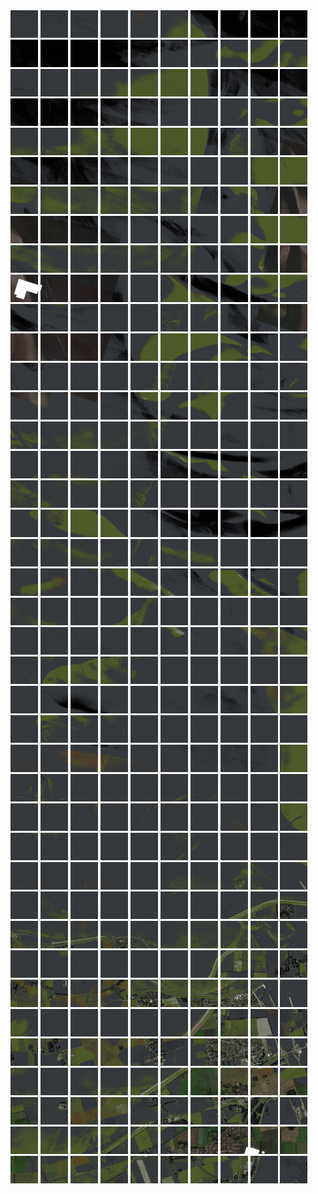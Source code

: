 <html>
<div>
<img src="https://github.com/HakkaTjakka/NL_TILE_MAP/blob/main/18/623/-1067/r.6230.-10670.png" height="44" width="44">
<img src="https://github.com/HakkaTjakka/NL_TILE_MAP/blob/main/18/623/-1067/r.6231.-10670.png" height="44" width="44">
<img src="https://github.com/HakkaTjakka/NL_TILE_MAP/blob/main/18/623/-1067/r.6232.-10670.png" height="44" width="44">
<img src="https://github.com/HakkaTjakka/NL_TILE_MAP/blob/main/18/623/-1067/r.6233.-10670.png" height="44" width="44">
<img src="https://github.com/HakkaTjakka/NL_TILE_MAP/blob/main/18/623/-1067/r.6234.-10670.png" height="44" width="44">
<img src="https://github.com/HakkaTjakka/NL_TILE_MAP/blob/main/18/623/-1067/r.6235.-10670.png" height="44" width="44">
<img src="https://github.com/HakkaTjakka/NL_TILE_MAP/blob/main/18/623/-1067/r.6236.-10670.png" height="44" width="44">
<img src="https://github.com/HakkaTjakka/NL_TILE_MAP/blob/main/18/623/-1067/r.6237.-10670.png" height="44" width="44">
<img src="https://github.com/HakkaTjakka/NL_TILE_MAP/blob/main/18/623/-1067/r.6238.-10670.png" height="44" width="44">
<img src="https://github.com/HakkaTjakka/NL_TILE_MAP/blob/main/18/623/-1067/r.6239.-10670.png" height="44" width="44">
<img src="https://github.com/HakkaTjakka/NL_TILE_MAP/blob/main/18/624/-1067/r.6240.-10670.png" height="44" width="44">
<img src="https://github.com/HakkaTjakka/NL_TILE_MAP/blob/main/18/624/-1067/r.6241.-10670.png" height="44" width="44">
<img src="https://github.com/HakkaTjakka/NL_TILE_MAP/blob/main/18/624/-1067/r.6242.-10670.png" height="44" width="44">
<img src="https://github.com/HakkaTjakka/NL_TILE_MAP/blob/main/18/624/-1067/r.6243.-10670.png" height="44" width="44">
<img src="https://github.com/HakkaTjakka/NL_TILE_MAP/blob/main/18/624/-1067/r.6244.-10670.png" height="44" width="44">
<img src="https://github.com/HakkaTjakka/NL_TILE_MAP/blob/main/18/624/-1067/r.6245.-10670.png" height="44" width="44">
<img src="https://github.com/HakkaTjakka/NL_TILE_MAP/blob/main/18/624/-1067/r.6246.-10670.png" height="44" width="44">
<img src="https://github.com/HakkaTjakka/NL_TILE_MAP/blob/main/18/624/-1067/r.6247.-10670.png" height="44" width="44">
<img src="https://github.com/HakkaTjakka/NL_TILE_MAP/blob/main/18/624/-1067/r.6248.-10670.png" height="44" width="44">
<img src="https://github.com/HakkaTjakka/NL_TILE_MAP/blob/main/18/624/-1067/r.6249.-10670.png" height="44" width="44">
<br>
<img src="https://github.com/HakkaTjakka/NL_TILE_MAP/blob/main/18/623/-1067/r.6230.-10669.png" height="44" width="44">
<img src="https://github.com/HakkaTjakka/NL_TILE_MAP/blob/main/18/623/-1067/r.6231.-10669.png" height="44" width="44">
<img src="https://github.com/HakkaTjakka/NL_TILE_MAP/blob/main/18/623/-1067/r.6232.-10669.png" height="44" width="44">
<img src="https://github.com/HakkaTjakka/NL_TILE_MAP/blob/main/18/623/-1067/r.6233.-10669.png" height="44" width="44">
<img src="https://github.com/HakkaTjakka/NL_TILE_MAP/blob/main/18/623/-1067/r.6234.-10669.png" height="44" width="44">
<img src="https://github.com/HakkaTjakka/NL_TILE_MAP/blob/main/18/623/-1067/r.6235.-10669.png" height="44" width="44">
<img src="https://github.com/HakkaTjakka/NL_TILE_MAP/blob/main/18/623/-1067/r.6236.-10669.png" height="44" width="44">
<img src="https://github.com/HakkaTjakka/NL_TILE_MAP/blob/main/18/623/-1067/r.6237.-10669.png" height="44" width="44">
<img src="https://github.com/HakkaTjakka/NL_TILE_MAP/blob/main/18/623/-1067/r.6238.-10669.png" height="44" width="44">
<img src="https://github.com/HakkaTjakka/NL_TILE_MAP/blob/main/18/623/-1067/r.6239.-10669.png" height="44" width="44">
<img src="https://github.com/HakkaTjakka/NL_TILE_MAP/blob/main/18/624/-1067/r.6240.-10669.png" height="44" width="44">
<img src="https://github.com/HakkaTjakka/NL_TILE_MAP/blob/main/18/624/-1067/r.6241.-10669.png" height="44" width="44">
<img src="https://github.com/HakkaTjakka/NL_TILE_MAP/blob/main/18/624/-1067/r.6242.-10669.png" height="44" width="44">
<img src="https://github.com/HakkaTjakka/NL_TILE_MAP/blob/main/18/624/-1067/r.6243.-10669.png" height="44" width="44">
<img src="https://github.com/HakkaTjakka/NL_TILE_MAP/blob/main/18/624/-1067/r.6244.-10669.png" height="44" width="44">
<img src="https://github.com/HakkaTjakka/NL_TILE_MAP/blob/main/18/624/-1067/r.6245.-10669.png" height="44" width="44">
<img src="https://github.com/HakkaTjakka/NL_TILE_MAP/blob/main/18/624/-1067/r.6246.-10669.png" height="44" width="44">
<img src="https://github.com/HakkaTjakka/NL_TILE_MAP/blob/main/18/624/-1067/r.6247.-10669.png" height="44" width="44">
<img src="https://github.com/HakkaTjakka/NL_TILE_MAP/blob/main/18/624/-1067/r.6248.-10669.png" height="44" width="44">
<img src="https://github.com/HakkaTjakka/NL_TILE_MAP/blob/main/18/624/-1067/r.6249.-10669.png" height="44" width="44">
<br>
<img src="https://github.com/HakkaTjakka/NL_TILE_MAP/blob/main/18/623/-1067/r.6230.-10668.png" height="44" width="44">
<img src="https://github.com/HakkaTjakka/NL_TILE_MAP/blob/main/18/623/-1067/r.6231.-10668.png" height="44" width="44">
<img src="https://github.com/HakkaTjakka/NL_TILE_MAP/blob/main/18/623/-1067/r.6232.-10668.png" height="44" width="44">
<img src="https://github.com/HakkaTjakka/NL_TILE_MAP/blob/main/18/623/-1067/r.6233.-10668.png" height="44" width="44">
<img src="https://github.com/HakkaTjakka/NL_TILE_MAP/blob/main/18/623/-1067/r.6234.-10668.png" height="44" width="44">
<img src="https://github.com/HakkaTjakka/NL_TILE_MAP/blob/main/18/623/-1067/r.6235.-10668.png" height="44" width="44">
<img src="https://github.com/HakkaTjakka/NL_TILE_MAP/blob/main/18/623/-1067/r.6236.-10668.png" height="44" width="44">
<img src="https://github.com/HakkaTjakka/NL_TILE_MAP/blob/main/18/623/-1067/r.6237.-10668.png" height="44" width="44">
<img src="https://github.com/HakkaTjakka/NL_TILE_MAP/blob/main/18/623/-1067/r.6238.-10668.png" height="44" width="44">
<img src="https://github.com/HakkaTjakka/NL_TILE_MAP/blob/main/18/623/-1067/r.6239.-10668.png" height="44" width="44">
<img src="https://github.com/HakkaTjakka/NL_TILE_MAP/blob/main/18/624/-1067/r.6240.-10668.png" height="44" width="44">
<img src="https://github.com/HakkaTjakka/NL_TILE_MAP/blob/main/18/624/-1067/r.6241.-10668.png" height="44" width="44">
<img src="https://github.com/HakkaTjakka/NL_TILE_MAP/blob/main/18/624/-1067/r.6242.-10668.png" height="44" width="44">
<img src="https://github.com/HakkaTjakka/NL_TILE_MAP/blob/main/18/624/-1067/r.6243.-10668.png" height="44" width="44">
<img src="https://github.com/HakkaTjakka/NL_TILE_MAP/blob/main/18/624/-1067/r.6244.-10668.png" height="44" width="44">
<img src="https://github.com/HakkaTjakka/NL_TILE_MAP/blob/main/18/624/-1067/r.6245.-10668.png" height="44" width="44">
<img src="https://github.com/HakkaTjakka/NL_TILE_MAP/blob/main/18/624/-1067/r.6246.-10668.png" height="44" width="44">
<img src="https://github.com/HakkaTjakka/NL_TILE_MAP/blob/main/18/624/-1067/r.6247.-10668.png" height="44" width="44">
<img src="https://github.com/HakkaTjakka/NL_TILE_MAP/blob/main/18/624/-1067/r.6248.-10668.png" height="44" width="44">
<img src="https://github.com/HakkaTjakka/NL_TILE_MAP/blob/main/18/624/-1067/r.6249.-10668.png" height="44" width="44">
<br>
<img src="https://github.com/HakkaTjakka/NL_TILE_MAP/blob/main/18/623/-1067/r.6230.-10667.png" height="44" width="44">
<img src="https://github.com/HakkaTjakka/NL_TILE_MAP/blob/main/18/623/-1067/r.6231.-10667.png" height="44" width="44">
<img src="https://github.com/HakkaTjakka/NL_TILE_MAP/blob/main/18/623/-1067/r.6232.-10667.png" height="44" width="44">
<img src="https://github.com/HakkaTjakka/NL_TILE_MAP/blob/main/18/623/-1067/r.6233.-10667.png" height="44" width="44">
<img src="https://github.com/HakkaTjakka/NL_TILE_MAP/blob/main/18/623/-1067/r.6234.-10667.png" height="44" width="44">
<img src="https://github.com/HakkaTjakka/NL_TILE_MAP/blob/main/18/623/-1067/r.6235.-10667.png" height="44" width="44">
<img src="https://github.com/HakkaTjakka/NL_TILE_MAP/blob/main/18/623/-1067/r.6236.-10667.png" height="44" width="44">
<img src="https://github.com/HakkaTjakka/NL_TILE_MAP/blob/main/18/623/-1067/r.6237.-10667.png" height="44" width="44">
<img src="https://github.com/HakkaTjakka/NL_TILE_MAP/blob/main/18/623/-1067/r.6238.-10667.png" height="44" width="44">
<img src="https://github.com/HakkaTjakka/NL_TILE_MAP/blob/main/18/623/-1067/r.6239.-10667.png" height="44" width="44">
<img src="https://github.com/HakkaTjakka/NL_TILE_MAP/blob/main/18/624/-1067/r.6240.-10667.png" height="44" width="44">
<img src="https://github.com/HakkaTjakka/NL_TILE_MAP/blob/main/18/624/-1067/r.6241.-10667.png" height="44" width="44">
<img src="https://github.com/HakkaTjakka/NL_TILE_MAP/blob/main/18/624/-1067/r.6242.-10667.png" height="44" width="44">
<img src="https://github.com/HakkaTjakka/NL_TILE_MAP/blob/main/18/624/-1067/r.6243.-10667.png" height="44" width="44">
<img src="https://github.com/HakkaTjakka/NL_TILE_MAP/blob/main/18/624/-1067/r.6244.-10667.png" height="44" width="44">
<img src="https://github.com/HakkaTjakka/NL_TILE_MAP/blob/main/18/624/-1067/r.6245.-10667.png" height="44" width="44">
<img src="https://github.com/HakkaTjakka/NL_TILE_MAP/blob/main/18/624/-1067/r.6246.-10667.png" height="44" width="44">
<img src="https://github.com/HakkaTjakka/NL_TILE_MAP/blob/main/18/624/-1067/r.6247.-10667.png" height="44" width="44">
<img src="https://github.com/HakkaTjakka/NL_TILE_MAP/blob/main/18/624/-1067/r.6248.-10667.png" height="44" width="44">
<img src="https://github.com/HakkaTjakka/NL_TILE_MAP/blob/main/18/624/-1067/r.6249.-10667.png" height="44" width="44">
<br>
<img src="https://github.com/HakkaTjakka/NL_TILE_MAP/blob/main/18/623/-1067/r.6230.-10666.png" height="44" width="44">
<img src="https://github.com/HakkaTjakka/NL_TILE_MAP/blob/main/18/623/-1067/r.6231.-10666.png" height="44" width="44">
<img src="https://github.com/HakkaTjakka/NL_TILE_MAP/blob/main/18/623/-1067/r.6232.-10666.png" height="44" width="44">
<img src="https://github.com/HakkaTjakka/NL_TILE_MAP/blob/main/18/623/-1067/r.6233.-10666.png" height="44" width="44">
<img src="https://github.com/HakkaTjakka/NL_TILE_MAP/blob/main/18/623/-1067/r.6234.-10666.png" height="44" width="44">
<img src="https://github.com/HakkaTjakka/NL_TILE_MAP/blob/main/18/623/-1067/r.6235.-10666.png" height="44" width="44">
<img src="https://github.com/HakkaTjakka/NL_TILE_MAP/blob/main/18/623/-1067/r.6236.-10666.png" height="44" width="44">
<img src="https://github.com/HakkaTjakka/NL_TILE_MAP/blob/main/18/623/-1067/r.6237.-10666.png" height="44" width="44">
<img src="https://github.com/HakkaTjakka/NL_TILE_MAP/blob/main/18/623/-1067/r.6238.-10666.png" height="44" width="44">
<img src="https://github.com/HakkaTjakka/NL_TILE_MAP/blob/main/18/623/-1067/r.6239.-10666.png" height="44" width="44">
<img src="https://github.com/HakkaTjakka/NL_TILE_MAP/blob/main/18/624/-1067/r.6240.-10666.png" height="44" width="44">
<img src="https://github.com/HakkaTjakka/NL_TILE_MAP/blob/main/18/624/-1067/r.6241.-10666.png" height="44" width="44">
<img src="https://github.com/HakkaTjakka/NL_TILE_MAP/blob/main/18/624/-1067/r.6242.-10666.png" height="44" width="44">
<img src="https://github.com/HakkaTjakka/NL_TILE_MAP/blob/main/18/624/-1067/r.6243.-10666.png" height="44" width="44">
<img src="https://github.com/HakkaTjakka/NL_TILE_MAP/blob/main/18/624/-1067/r.6244.-10666.png" height="44" width="44">
<img src="https://github.com/HakkaTjakka/NL_TILE_MAP/blob/main/18/624/-1067/r.6245.-10666.png" height="44" width="44">
<img src="https://github.com/HakkaTjakka/NL_TILE_MAP/blob/main/18/624/-1067/r.6246.-10666.png" height="44" width="44">
<img src="https://github.com/HakkaTjakka/NL_TILE_MAP/blob/main/18/624/-1067/r.6247.-10666.png" height="44" width="44">
<img src="https://github.com/HakkaTjakka/NL_TILE_MAP/blob/main/18/624/-1067/r.6248.-10666.png" height="44" width="44">
<img src="https://github.com/HakkaTjakka/NL_TILE_MAP/blob/main/18/624/-1067/r.6249.-10666.png" height="44" width="44">
<br>
<img src="https://github.com/HakkaTjakka/NL_TILE_MAP/blob/main/18/623/-1067/r.6230.-10665.png" height="44" width="44">
<img src="https://github.com/HakkaTjakka/NL_TILE_MAP/blob/main/18/623/-1067/r.6231.-10665.png" height="44" width="44">
<img src="https://github.com/HakkaTjakka/NL_TILE_MAP/blob/main/18/623/-1067/r.6232.-10665.png" height="44" width="44">
<img src="https://github.com/HakkaTjakka/NL_TILE_MAP/blob/main/18/623/-1067/r.6233.-10665.png" height="44" width="44">
<img src="https://github.com/HakkaTjakka/NL_TILE_MAP/blob/main/18/623/-1067/r.6234.-10665.png" height="44" width="44">
<img src="https://github.com/HakkaTjakka/NL_TILE_MAP/blob/main/18/623/-1067/r.6235.-10665.png" height="44" width="44">
<img src="https://github.com/HakkaTjakka/NL_TILE_MAP/blob/main/18/623/-1067/r.6236.-10665.png" height="44" width="44">
<img src="https://github.com/HakkaTjakka/NL_TILE_MAP/blob/main/18/623/-1067/r.6237.-10665.png" height="44" width="44">
<img src="https://github.com/HakkaTjakka/NL_TILE_MAP/blob/main/18/623/-1067/r.6238.-10665.png" height="44" width="44">
<img src="https://github.com/HakkaTjakka/NL_TILE_MAP/blob/main/18/623/-1067/r.6239.-10665.png" height="44" width="44">
<img src="https://github.com/HakkaTjakka/NL_TILE_MAP/blob/main/18/624/-1067/r.6240.-10665.png" height="44" width="44">
<img src="https://github.com/HakkaTjakka/NL_TILE_MAP/blob/main/18/624/-1067/r.6241.-10665.png" height="44" width="44">
<img src="https://github.com/HakkaTjakka/NL_TILE_MAP/blob/main/18/624/-1067/r.6242.-10665.png" height="44" width="44">
<img src="https://github.com/HakkaTjakka/NL_TILE_MAP/blob/main/18/624/-1067/r.6243.-10665.png" height="44" width="44">
<img src="https://github.com/HakkaTjakka/NL_TILE_MAP/blob/main/18/624/-1067/r.6244.-10665.png" height="44" width="44">
<img src="https://github.com/HakkaTjakka/NL_TILE_MAP/blob/main/18/624/-1067/r.6245.-10665.png" height="44" width="44">
<img src="https://github.com/HakkaTjakka/NL_TILE_MAP/blob/main/18/624/-1067/r.6246.-10665.png" height="44" width="44">
<img src="https://github.com/HakkaTjakka/NL_TILE_MAP/blob/main/18/624/-1067/r.6247.-10665.png" height="44" width="44">
<img src="https://github.com/HakkaTjakka/NL_TILE_MAP/blob/main/18/624/-1067/r.6248.-10665.png" height="44" width="44">
<img src="https://github.com/HakkaTjakka/NL_TILE_MAP/blob/main/18/624/-1067/r.6249.-10665.png" height="44" width="44">
<br>
<img src="https://github.com/HakkaTjakka/NL_TILE_MAP/blob/main/18/623/-1067/r.6230.-10664.png" height="44" width="44">
<img src="https://github.com/HakkaTjakka/NL_TILE_MAP/blob/main/18/623/-1067/r.6231.-10664.png" height="44" width="44">
<img src="https://github.com/HakkaTjakka/NL_TILE_MAP/blob/main/18/623/-1067/r.6232.-10664.png" height="44" width="44">
<img src="https://github.com/HakkaTjakka/NL_TILE_MAP/blob/main/18/623/-1067/r.6233.-10664.png" height="44" width="44">
<img src="https://github.com/HakkaTjakka/NL_TILE_MAP/blob/main/18/623/-1067/r.6234.-10664.png" height="44" width="44">
<img src="https://github.com/HakkaTjakka/NL_TILE_MAP/blob/main/18/623/-1067/r.6235.-10664.png" height="44" width="44">
<img src="https://github.com/HakkaTjakka/NL_TILE_MAP/blob/main/18/623/-1067/r.6236.-10664.png" height="44" width="44">
<img src="https://github.com/HakkaTjakka/NL_TILE_MAP/blob/main/18/623/-1067/r.6237.-10664.png" height="44" width="44">
<img src="https://github.com/HakkaTjakka/NL_TILE_MAP/blob/main/18/623/-1067/r.6238.-10664.png" height="44" width="44">
<img src="https://github.com/HakkaTjakka/NL_TILE_MAP/blob/main/18/623/-1067/r.6239.-10664.png" height="44" width="44">
<img src="https://github.com/HakkaTjakka/NL_TILE_MAP/blob/main/18/624/-1067/r.6240.-10664.png" height="44" width="44">
<img src="https://github.com/HakkaTjakka/NL_TILE_MAP/blob/main/18/624/-1067/r.6241.-10664.png" height="44" width="44">
<img src="https://github.com/HakkaTjakka/NL_TILE_MAP/blob/main/18/624/-1067/r.6242.-10664.png" height="44" width="44">
<img src="https://github.com/HakkaTjakka/NL_TILE_MAP/blob/main/18/624/-1067/r.6243.-10664.png" height="44" width="44">
<img src="https://github.com/HakkaTjakka/NL_TILE_MAP/blob/main/18/624/-1067/r.6244.-10664.png" height="44" width="44">
<img src="https://github.com/HakkaTjakka/NL_TILE_MAP/blob/main/18/624/-1067/r.6245.-10664.png" height="44" width="44">
<img src="https://github.com/HakkaTjakka/NL_TILE_MAP/blob/main/18/624/-1067/r.6246.-10664.png" height="44" width="44">
<img src="https://github.com/HakkaTjakka/NL_TILE_MAP/blob/main/18/624/-1067/r.6247.-10664.png" height="44" width="44">
<img src="https://github.com/HakkaTjakka/NL_TILE_MAP/blob/main/18/624/-1067/r.6248.-10664.png" height="44" width="44">
<img src="https://github.com/HakkaTjakka/NL_TILE_MAP/blob/main/18/624/-1067/r.6249.-10664.png" height="44" width="44">
<br>
<img src="https://github.com/HakkaTjakka/NL_TILE_MAP/blob/main/18/623/-1067/r.6230.-10663.png" height="44" width="44">
<img src="https://github.com/HakkaTjakka/NL_TILE_MAP/blob/main/18/623/-1067/r.6231.-10663.png" height="44" width="44">
<img src="https://github.com/HakkaTjakka/NL_TILE_MAP/blob/main/18/623/-1067/r.6232.-10663.png" height="44" width="44">
<img src="https://github.com/HakkaTjakka/NL_TILE_MAP/blob/main/18/623/-1067/r.6233.-10663.png" height="44" width="44">
<img src="https://github.com/HakkaTjakka/NL_TILE_MAP/blob/main/18/623/-1067/r.6234.-10663.png" height="44" width="44">
<img src="https://github.com/HakkaTjakka/NL_TILE_MAP/blob/main/18/623/-1067/r.6235.-10663.png" height="44" width="44">
<img src="https://github.com/HakkaTjakka/NL_TILE_MAP/blob/main/18/623/-1067/r.6236.-10663.png" height="44" width="44">
<img src="https://github.com/HakkaTjakka/NL_TILE_MAP/blob/main/18/623/-1067/r.6237.-10663.png" height="44" width="44">
<img src="https://github.com/HakkaTjakka/NL_TILE_MAP/blob/main/18/623/-1067/r.6238.-10663.png" height="44" width="44">
<img src="https://github.com/HakkaTjakka/NL_TILE_MAP/blob/main/18/623/-1067/r.6239.-10663.png" height="44" width="44">
<img src="https://github.com/HakkaTjakka/NL_TILE_MAP/blob/main/18/624/-1067/r.6240.-10663.png" height="44" width="44">
<img src="https://github.com/HakkaTjakka/NL_TILE_MAP/blob/main/18/624/-1067/r.6241.-10663.png" height="44" width="44">
<img src="https://github.com/HakkaTjakka/NL_TILE_MAP/blob/main/18/624/-1067/r.6242.-10663.png" height="44" width="44">
<img src="https://github.com/HakkaTjakka/NL_TILE_MAP/blob/main/18/624/-1067/r.6243.-10663.png" height="44" width="44">
<img src="https://github.com/HakkaTjakka/NL_TILE_MAP/blob/main/18/624/-1067/r.6244.-10663.png" height="44" width="44">
<img src="https://github.com/HakkaTjakka/NL_TILE_MAP/blob/main/18/624/-1067/r.6245.-10663.png" height="44" width="44">
<img src="https://github.com/HakkaTjakka/NL_TILE_MAP/blob/main/18/624/-1067/r.6246.-10663.png" height="44" width="44">
<img src="https://github.com/HakkaTjakka/NL_TILE_MAP/blob/main/18/624/-1067/r.6247.-10663.png" height="44" width="44">
<img src="https://github.com/HakkaTjakka/NL_TILE_MAP/blob/main/18/624/-1067/r.6248.-10663.png" height="44" width="44">
<img src="https://github.com/HakkaTjakka/NL_TILE_MAP/blob/main/18/624/-1067/r.6249.-10663.png" height="44" width="44">
<br>
<img src="https://github.com/HakkaTjakka/NL_TILE_MAP/blob/main/18/623/-1067/r.6230.-10662.png" height="44" width="44">
<img src="https://github.com/HakkaTjakka/NL_TILE_MAP/blob/main/18/623/-1067/r.6231.-10662.png" height="44" width="44">
<img src="https://github.com/HakkaTjakka/NL_TILE_MAP/blob/main/18/623/-1067/r.6232.-10662.png" height="44" width="44">
<img src="https://github.com/HakkaTjakka/NL_TILE_MAP/blob/main/18/623/-1067/r.6233.-10662.png" height="44" width="44">
<img src="https://github.com/HakkaTjakka/NL_TILE_MAP/blob/main/18/623/-1067/r.6234.-10662.png" height="44" width="44">
<img src="https://github.com/HakkaTjakka/NL_TILE_MAP/blob/main/18/623/-1067/r.6235.-10662.png" height="44" width="44">
<img src="https://github.com/HakkaTjakka/NL_TILE_MAP/blob/main/18/623/-1067/r.6236.-10662.png" height="44" width="44">
<img src="https://github.com/HakkaTjakka/NL_TILE_MAP/blob/main/18/623/-1067/r.6237.-10662.png" height="44" width="44">
<img src="https://github.com/HakkaTjakka/NL_TILE_MAP/blob/main/18/623/-1067/r.6238.-10662.png" height="44" width="44">
<img src="https://github.com/HakkaTjakka/NL_TILE_MAP/blob/main/18/623/-1067/r.6239.-10662.png" height="44" width="44">
<img src="https://github.com/HakkaTjakka/NL_TILE_MAP/blob/main/18/624/-1067/r.6240.-10662.png" height="44" width="44">
<img src="https://github.com/HakkaTjakka/NL_TILE_MAP/blob/main/18/624/-1067/r.6241.-10662.png" height="44" width="44">
<img src="https://github.com/HakkaTjakka/NL_TILE_MAP/blob/main/18/624/-1067/r.6242.-10662.png" height="44" width="44">
<img src="https://github.com/HakkaTjakka/NL_TILE_MAP/blob/main/18/624/-1067/r.6243.-10662.png" height="44" width="44">
<img src="https://github.com/HakkaTjakka/NL_TILE_MAP/blob/main/18/624/-1067/r.6244.-10662.png" height="44" width="44">
<img src="https://github.com/HakkaTjakka/NL_TILE_MAP/blob/main/18/624/-1067/r.6245.-10662.png" height="44" width="44">
<img src="https://github.com/HakkaTjakka/NL_TILE_MAP/blob/main/18/624/-1067/r.6246.-10662.png" height="44" width="44">
<img src="https://github.com/HakkaTjakka/NL_TILE_MAP/blob/main/18/624/-1067/r.6247.-10662.png" height="44" width="44">
<img src="https://github.com/HakkaTjakka/NL_TILE_MAP/blob/main/18/624/-1067/r.6248.-10662.png" height="44" width="44">
<img src="https://github.com/HakkaTjakka/NL_TILE_MAP/blob/main/18/624/-1067/r.6249.-10662.png" height="44" width="44">
<br>
<img src="https://github.com/HakkaTjakka/NL_TILE_MAP/blob/main/18/623/-1067/r.6230.-10661.png" height="44" width="44">
<img src="https://github.com/HakkaTjakka/NL_TILE_MAP/blob/main/18/623/-1067/r.6231.-10661.png" height="44" width="44">
<img src="https://github.com/HakkaTjakka/NL_TILE_MAP/blob/main/18/623/-1067/r.6232.-10661.png" height="44" width="44">
<img src="https://github.com/HakkaTjakka/NL_TILE_MAP/blob/main/18/623/-1067/r.6233.-10661.png" height="44" width="44">
<img src="https://github.com/HakkaTjakka/NL_TILE_MAP/blob/main/18/623/-1067/r.6234.-10661.png" height="44" width="44">
<img src="https://github.com/HakkaTjakka/NL_TILE_MAP/blob/main/18/623/-1067/r.6235.-10661.png" height="44" width="44">
<img src="https://github.com/HakkaTjakka/NL_TILE_MAP/blob/main/18/623/-1067/r.6236.-10661.png" height="44" width="44">
<img src="https://github.com/HakkaTjakka/NL_TILE_MAP/blob/main/18/623/-1067/r.6237.-10661.png" height="44" width="44">
<img src="https://github.com/HakkaTjakka/NL_TILE_MAP/blob/main/18/623/-1067/r.6238.-10661.png" height="44" width="44">
<img src="https://github.com/HakkaTjakka/NL_TILE_MAP/blob/main/18/623/-1067/r.6239.-10661.png" height="44" width="44">
<img src="https://github.com/HakkaTjakka/NL_TILE_MAP/blob/main/18/624/-1067/r.6240.-10661.png" height="44" width="44">
<img src="https://github.com/HakkaTjakka/NL_TILE_MAP/blob/main/18/624/-1067/r.6241.-10661.png" height="44" width="44">
<img src="https://github.com/HakkaTjakka/NL_TILE_MAP/blob/main/18/624/-1067/r.6242.-10661.png" height="44" width="44">
<img src="https://github.com/HakkaTjakka/NL_TILE_MAP/blob/main/18/624/-1067/r.6243.-10661.png" height="44" width="44">
<img src="https://github.com/HakkaTjakka/NL_TILE_MAP/blob/main/18/624/-1067/r.6244.-10661.png" height="44" width="44">
<img src="https://github.com/HakkaTjakka/NL_TILE_MAP/blob/main/18/624/-1067/r.6245.-10661.png" height="44" width="44">
<img src="https://github.com/HakkaTjakka/NL_TILE_MAP/blob/main/18/624/-1067/r.6246.-10661.png" height="44" width="44">
<img src="https://github.com/HakkaTjakka/NL_TILE_MAP/blob/main/18/624/-1067/r.6247.-10661.png" height="44" width="44">
<img src="https://github.com/HakkaTjakka/NL_TILE_MAP/blob/main/18/624/-1067/r.6248.-10661.png" height="44" width="44">
<img src="https://github.com/HakkaTjakka/NL_TILE_MAP/blob/main/18/624/-1067/r.6249.-10661.png" height="44" width="44">
<br>
<img src="https://github.com/HakkaTjakka/NL_TILE_MAP/blob/main/18/623/-1066/r.6230.-10660.png" height="44" width="44">
<img src="https://github.com/HakkaTjakka/NL_TILE_MAP/blob/main/18/623/-1066/r.6231.-10660.png" height="44" width="44">
<img src="https://github.com/HakkaTjakka/NL_TILE_MAP/blob/main/18/623/-1066/r.6232.-10660.png" height="44" width="44">
<img src="https://github.com/HakkaTjakka/NL_TILE_MAP/blob/main/18/623/-1066/r.6233.-10660.png" height="44" width="44">
<img src="https://github.com/HakkaTjakka/NL_TILE_MAP/blob/main/18/623/-1066/r.6234.-10660.png" height="44" width="44">
<img src="https://github.com/HakkaTjakka/NL_TILE_MAP/blob/main/18/623/-1066/r.6235.-10660.png" height="44" width="44">
<img src="https://github.com/HakkaTjakka/NL_TILE_MAP/blob/main/18/623/-1066/r.6236.-10660.png" height="44" width="44">
<img src="https://github.com/HakkaTjakka/NL_TILE_MAP/blob/main/18/623/-1066/r.6237.-10660.png" height="44" width="44">
<img src="https://github.com/HakkaTjakka/NL_TILE_MAP/blob/main/18/623/-1066/r.6238.-10660.png" height="44" width="44">
<img src="https://github.com/HakkaTjakka/NL_TILE_MAP/blob/main/18/623/-1066/r.6239.-10660.png" height="44" width="44">
<img src="https://github.com/HakkaTjakka/NL_TILE_MAP/blob/main/18/624/-1066/r.6240.-10660.png" height="44" width="44">
<img src="https://github.com/HakkaTjakka/NL_TILE_MAP/blob/main/18/624/-1066/r.6241.-10660.png" height="44" width="44">
<img src="https://github.com/HakkaTjakka/NL_TILE_MAP/blob/main/18/624/-1066/r.6242.-10660.png" height="44" width="44">
<img src="https://github.com/HakkaTjakka/NL_TILE_MAP/blob/main/18/624/-1066/r.6243.-10660.png" height="44" width="44">
<img src="https://github.com/HakkaTjakka/NL_TILE_MAP/blob/main/18/624/-1066/r.6244.-10660.png" height="44" width="44">
<img src="https://github.com/HakkaTjakka/NL_TILE_MAP/blob/main/18/624/-1066/r.6245.-10660.png" height="44" width="44">
<img src="https://github.com/HakkaTjakka/NL_TILE_MAP/blob/main/18/624/-1066/r.6246.-10660.png" height="44" width="44">
<img src="https://github.com/HakkaTjakka/NL_TILE_MAP/blob/main/18/624/-1066/r.6247.-10660.png" height="44" width="44">
<img src="https://github.com/HakkaTjakka/NL_TILE_MAP/blob/main/18/624/-1066/r.6248.-10660.png" height="44" width="44">
<img src="https://github.com/HakkaTjakka/NL_TILE_MAP/blob/main/18/624/-1066/r.6249.-10660.png" height="44" width="44">
<br>
<img src="https://github.com/HakkaTjakka/NL_TILE_MAP/blob/main/18/623/-1066/r.6230.-10659.png" height="44" width="44">
<img src="https://github.com/HakkaTjakka/NL_TILE_MAP/blob/main/18/623/-1066/r.6231.-10659.png" height="44" width="44">
<img src="https://github.com/HakkaTjakka/NL_TILE_MAP/blob/main/18/623/-1066/r.6232.-10659.png" height="44" width="44">
<img src="https://github.com/HakkaTjakka/NL_TILE_MAP/blob/main/18/623/-1066/r.6233.-10659.png" height="44" width="44">
<img src="https://github.com/HakkaTjakka/NL_TILE_MAP/blob/main/18/623/-1066/r.6234.-10659.png" height="44" width="44">
<img src="https://github.com/HakkaTjakka/NL_TILE_MAP/blob/main/18/623/-1066/r.6235.-10659.png" height="44" width="44">
<img src="https://github.com/HakkaTjakka/NL_TILE_MAP/blob/main/18/623/-1066/r.6236.-10659.png" height="44" width="44">
<img src="https://github.com/HakkaTjakka/NL_TILE_MAP/blob/main/18/623/-1066/r.6237.-10659.png" height="44" width="44">
<img src="https://github.com/HakkaTjakka/NL_TILE_MAP/blob/main/18/623/-1066/r.6238.-10659.png" height="44" width="44">
<img src="https://github.com/HakkaTjakka/NL_TILE_MAP/blob/main/18/623/-1066/r.6239.-10659.png" height="44" width="44">
<img src="https://github.com/HakkaTjakka/NL_TILE_MAP/blob/main/18/624/-1066/r.6240.-10659.png" height="44" width="44">
<img src="https://github.com/HakkaTjakka/NL_TILE_MAP/blob/main/18/624/-1066/r.6241.-10659.png" height="44" width="44">
<img src="https://github.com/HakkaTjakka/NL_TILE_MAP/blob/main/18/624/-1066/r.6242.-10659.png" height="44" width="44">
<img src="https://github.com/HakkaTjakka/NL_TILE_MAP/blob/main/18/624/-1066/r.6243.-10659.png" height="44" width="44">
<img src="https://github.com/HakkaTjakka/NL_TILE_MAP/blob/main/18/624/-1066/r.6244.-10659.png" height="44" width="44">
<img src="https://github.com/HakkaTjakka/NL_TILE_MAP/blob/main/18/624/-1066/r.6245.-10659.png" height="44" width="44">
<img src="https://github.com/HakkaTjakka/NL_TILE_MAP/blob/main/18/624/-1066/r.6246.-10659.png" height="44" width="44">
<img src="https://github.com/HakkaTjakka/NL_TILE_MAP/blob/main/18/624/-1066/r.6247.-10659.png" height="44" width="44">
<img src="https://github.com/HakkaTjakka/NL_TILE_MAP/blob/main/18/624/-1066/r.6248.-10659.png" height="44" width="44">
<img src="https://github.com/HakkaTjakka/NL_TILE_MAP/blob/main/18/624/-1066/r.6249.-10659.png" height="44" width="44">
<br>
<img src="https://github.com/HakkaTjakka/NL_TILE_MAP/blob/main/18/623/-1066/r.6230.-10658.png" height="44" width="44">
<img src="https://github.com/HakkaTjakka/NL_TILE_MAP/blob/main/18/623/-1066/r.6231.-10658.png" height="44" width="44">
<img src="https://github.com/HakkaTjakka/NL_TILE_MAP/blob/main/18/623/-1066/r.6232.-10658.png" height="44" width="44">
<img src="https://github.com/HakkaTjakka/NL_TILE_MAP/blob/main/18/623/-1066/r.6233.-10658.png" height="44" width="44">
<img src="https://github.com/HakkaTjakka/NL_TILE_MAP/blob/main/18/623/-1066/r.6234.-10658.png" height="44" width="44">
<img src="https://github.com/HakkaTjakka/NL_TILE_MAP/blob/main/18/623/-1066/r.6235.-10658.png" height="44" width="44">
<img src="https://github.com/HakkaTjakka/NL_TILE_MAP/blob/main/18/623/-1066/r.6236.-10658.png" height="44" width="44">
<img src="https://github.com/HakkaTjakka/NL_TILE_MAP/blob/main/18/623/-1066/r.6237.-10658.png" height="44" width="44">
<img src="https://github.com/HakkaTjakka/NL_TILE_MAP/blob/main/18/623/-1066/r.6238.-10658.png" height="44" width="44">
<img src="https://github.com/HakkaTjakka/NL_TILE_MAP/blob/main/18/623/-1066/r.6239.-10658.png" height="44" width="44">
<img src="https://github.com/HakkaTjakka/NL_TILE_MAP/blob/main/18/624/-1066/r.6240.-10658.png" height="44" width="44">
<img src="https://github.com/HakkaTjakka/NL_TILE_MAP/blob/main/18/624/-1066/r.6241.-10658.png" height="44" width="44">
<img src="https://github.com/HakkaTjakka/NL_TILE_MAP/blob/main/18/624/-1066/r.6242.-10658.png" height="44" width="44">
<img src="https://github.com/HakkaTjakka/NL_TILE_MAP/blob/main/18/624/-1066/r.6243.-10658.png" height="44" width="44">
<img src="https://github.com/HakkaTjakka/NL_TILE_MAP/blob/main/18/624/-1066/r.6244.-10658.png" height="44" width="44">
<img src="https://github.com/HakkaTjakka/NL_TILE_MAP/blob/main/18/624/-1066/r.6245.-10658.png" height="44" width="44">
<img src="https://github.com/HakkaTjakka/NL_TILE_MAP/blob/main/18/624/-1066/r.6246.-10658.png" height="44" width="44">
<img src="https://github.com/HakkaTjakka/NL_TILE_MAP/blob/main/18/624/-1066/r.6247.-10658.png" height="44" width="44">
<img src="https://github.com/HakkaTjakka/NL_TILE_MAP/blob/main/18/624/-1066/r.6248.-10658.png" height="44" width="44">
<img src="https://github.com/HakkaTjakka/NL_TILE_MAP/blob/main/18/624/-1066/r.6249.-10658.png" height="44" width="44">
<br>
<img src="https://github.com/HakkaTjakka/NL_TILE_MAP/blob/main/18/623/-1066/r.6230.-10657.png" height="44" width="44">
<img src="https://github.com/HakkaTjakka/NL_TILE_MAP/blob/main/18/623/-1066/r.6231.-10657.png" height="44" width="44">
<img src="https://github.com/HakkaTjakka/NL_TILE_MAP/blob/main/18/623/-1066/r.6232.-10657.png" height="44" width="44">
<img src="https://github.com/HakkaTjakka/NL_TILE_MAP/blob/main/18/623/-1066/r.6233.-10657.png" height="44" width="44">
<img src="https://github.com/HakkaTjakka/NL_TILE_MAP/blob/main/18/623/-1066/r.6234.-10657.png" height="44" width="44">
<img src="https://github.com/HakkaTjakka/NL_TILE_MAP/blob/main/18/623/-1066/r.6235.-10657.png" height="44" width="44">
<img src="https://github.com/HakkaTjakka/NL_TILE_MAP/blob/main/18/623/-1066/r.6236.-10657.png" height="44" width="44">
<img src="https://github.com/HakkaTjakka/NL_TILE_MAP/blob/main/18/623/-1066/r.6237.-10657.png" height="44" width="44">
<img src="https://github.com/HakkaTjakka/NL_TILE_MAP/blob/main/18/623/-1066/r.6238.-10657.png" height="44" width="44">
<img src="https://github.com/HakkaTjakka/NL_TILE_MAP/blob/main/18/623/-1066/r.6239.-10657.png" height="44" width="44">
<img src="https://github.com/HakkaTjakka/NL_TILE_MAP/blob/main/18/624/-1066/r.6240.-10657.png" height="44" width="44">
<img src="https://github.com/HakkaTjakka/NL_TILE_MAP/blob/main/18/624/-1066/r.6241.-10657.png" height="44" width="44">
<img src="https://github.com/HakkaTjakka/NL_TILE_MAP/blob/main/18/624/-1066/r.6242.-10657.png" height="44" width="44">
<img src="https://github.com/HakkaTjakka/NL_TILE_MAP/blob/main/18/624/-1066/r.6243.-10657.png" height="44" width="44">
<img src="https://github.com/HakkaTjakka/NL_TILE_MAP/blob/main/18/624/-1066/r.6244.-10657.png" height="44" width="44">
<img src="https://github.com/HakkaTjakka/NL_TILE_MAP/blob/main/18/624/-1066/r.6245.-10657.png" height="44" width="44">
<img src="https://github.com/HakkaTjakka/NL_TILE_MAP/blob/main/18/624/-1066/r.6246.-10657.png" height="44" width="44">
<img src="https://github.com/HakkaTjakka/NL_TILE_MAP/blob/main/18/624/-1066/r.6247.-10657.png" height="44" width="44">
<img src="https://github.com/HakkaTjakka/NL_TILE_MAP/blob/main/18/624/-1066/r.6248.-10657.png" height="44" width="44">
<img src="https://github.com/HakkaTjakka/NL_TILE_MAP/blob/main/18/624/-1066/r.6249.-10657.png" height="44" width="44">
<br>
<img src="https://github.com/HakkaTjakka/NL_TILE_MAP/blob/main/18/623/-1066/r.6230.-10656.png" height="44" width="44">
<img src="https://github.com/HakkaTjakka/NL_TILE_MAP/blob/main/18/623/-1066/r.6231.-10656.png" height="44" width="44">
<img src="https://github.com/HakkaTjakka/NL_TILE_MAP/blob/main/18/623/-1066/r.6232.-10656.png" height="44" width="44">
<img src="https://github.com/HakkaTjakka/NL_TILE_MAP/blob/main/18/623/-1066/r.6233.-10656.png" height="44" width="44">
<img src="https://github.com/HakkaTjakka/NL_TILE_MAP/blob/main/18/623/-1066/r.6234.-10656.png" height="44" width="44">
<img src="https://github.com/HakkaTjakka/NL_TILE_MAP/blob/main/18/623/-1066/r.6235.-10656.png" height="44" width="44">
<img src="https://github.com/HakkaTjakka/NL_TILE_MAP/blob/main/18/623/-1066/r.6236.-10656.png" height="44" width="44">
<img src="https://github.com/HakkaTjakka/NL_TILE_MAP/blob/main/18/623/-1066/r.6237.-10656.png" height="44" width="44">
<img src="https://github.com/HakkaTjakka/NL_TILE_MAP/blob/main/18/623/-1066/r.6238.-10656.png" height="44" width="44">
<img src="https://github.com/HakkaTjakka/NL_TILE_MAP/blob/main/18/623/-1066/r.6239.-10656.png" height="44" width="44">
<img src="https://github.com/HakkaTjakka/NL_TILE_MAP/blob/main/18/624/-1066/r.6240.-10656.png" height="44" width="44">
<img src="https://github.com/HakkaTjakka/NL_TILE_MAP/blob/main/18/624/-1066/r.6241.-10656.png" height="44" width="44">
<img src="https://github.com/HakkaTjakka/NL_TILE_MAP/blob/main/18/624/-1066/r.6242.-10656.png" height="44" width="44">
<img src="https://github.com/HakkaTjakka/NL_TILE_MAP/blob/main/18/624/-1066/r.6243.-10656.png" height="44" width="44">
<img src="https://github.com/HakkaTjakka/NL_TILE_MAP/blob/main/18/624/-1066/r.6244.-10656.png" height="44" width="44">
<img src="https://github.com/HakkaTjakka/NL_TILE_MAP/blob/main/18/624/-1066/r.6245.-10656.png" height="44" width="44">
<img src="https://github.com/HakkaTjakka/NL_TILE_MAP/blob/main/18/624/-1066/r.6246.-10656.png" height="44" width="44">
<img src="https://github.com/HakkaTjakka/NL_TILE_MAP/blob/main/18/624/-1066/r.6247.-10656.png" height="44" width="44">
<img src="https://github.com/HakkaTjakka/NL_TILE_MAP/blob/main/18/624/-1066/r.6248.-10656.png" height="44" width="44">
<img src="https://github.com/HakkaTjakka/NL_TILE_MAP/blob/main/18/624/-1066/r.6249.-10656.png" height="44" width="44">
<br>
<img src="https://github.com/HakkaTjakka/NL_TILE_MAP/blob/main/18/623/-1066/r.6230.-10655.png" height="44" width="44">
<img src="https://github.com/HakkaTjakka/NL_TILE_MAP/blob/main/18/623/-1066/r.6231.-10655.png" height="44" width="44">
<img src="https://github.com/HakkaTjakka/NL_TILE_MAP/blob/main/18/623/-1066/r.6232.-10655.png" height="44" width="44">
<img src="https://github.com/HakkaTjakka/NL_TILE_MAP/blob/main/18/623/-1066/r.6233.-10655.png" height="44" width="44">
<img src="https://github.com/HakkaTjakka/NL_TILE_MAP/blob/main/18/623/-1066/r.6234.-10655.png" height="44" width="44">
<img src="https://github.com/HakkaTjakka/NL_TILE_MAP/blob/main/18/623/-1066/r.6235.-10655.png" height="44" width="44">
<img src="https://github.com/HakkaTjakka/NL_TILE_MAP/blob/main/18/623/-1066/r.6236.-10655.png" height="44" width="44">
<img src="https://github.com/HakkaTjakka/NL_TILE_MAP/blob/main/18/623/-1066/r.6237.-10655.png" height="44" width="44">
<img src="https://github.com/HakkaTjakka/NL_TILE_MAP/blob/main/18/623/-1066/r.6238.-10655.png" height="44" width="44">
<img src="https://github.com/HakkaTjakka/NL_TILE_MAP/blob/main/18/623/-1066/r.6239.-10655.png" height="44" width="44">
<img src="https://github.com/HakkaTjakka/NL_TILE_MAP/blob/main/18/624/-1066/r.6240.-10655.png" height="44" width="44">
<img src="https://github.com/HakkaTjakka/NL_TILE_MAP/blob/main/18/624/-1066/r.6241.-10655.png" height="44" width="44">
<img src="https://github.com/HakkaTjakka/NL_TILE_MAP/blob/main/18/624/-1066/r.6242.-10655.png" height="44" width="44">
<img src="https://github.com/HakkaTjakka/NL_TILE_MAP/blob/main/18/624/-1066/r.6243.-10655.png" height="44" width="44">
<img src="https://github.com/HakkaTjakka/NL_TILE_MAP/blob/main/18/624/-1066/r.6244.-10655.png" height="44" width="44">
<img src="https://github.com/HakkaTjakka/NL_TILE_MAP/blob/main/18/624/-1066/r.6245.-10655.png" height="44" width="44">
<img src="https://github.com/HakkaTjakka/NL_TILE_MAP/blob/main/18/624/-1066/r.6246.-10655.png" height="44" width="44">
<img src="https://github.com/HakkaTjakka/NL_TILE_MAP/blob/main/18/624/-1066/r.6247.-10655.png" height="44" width="44">
<img src="https://github.com/HakkaTjakka/NL_TILE_MAP/blob/main/18/624/-1066/r.6248.-10655.png" height="44" width="44">
<img src="https://github.com/HakkaTjakka/NL_TILE_MAP/blob/main/18/624/-1066/r.6249.-10655.png" height="44" width="44">
<br>
<img src="https://github.com/HakkaTjakka/NL_TILE_MAP/blob/main/18/623/-1066/r.6230.-10654.png" height="44" width="44">
<img src="https://github.com/HakkaTjakka/NL_TILE_MAP/blob/main/18/623/-1066/r.6231.-10654.png" height="44" width="44">
<img src="https://github.com/HakkaTjakka/NL_TILE_MAP/blob/main/18/623/-1066/r.6232.-10654.png" height="44" width="44">
<img src="https://github.com/HakkaTjakka/NL_TILE_MAP/blob/main/18/623/-1066/r.6233.-10654.png" height="44" width="44">
<img src="https://github.com/HakkaTjakka/NL_TILE_MAP/blob/main/18/623/-1066/r.6234.-10654.png" height="44" width="44">
<img src="https://github.com/HakkaTjakka/NL_TILE_MAP/blob/main/18/623/-1066/r.6235.-10654.png" height="44" width="44">
<img src="https://github.com/HakkaTjakka/NL_TILE_MAP/blob/main/18/623/-1066/r.6236.-10654.png" height="44" width="44">
<img src="https://github.com/HakkaTjakka/NL_TILE_MAP/blob/main/18/623/-1066/r.6237.-10654.png" height="44" width="44">
<img src="https://github.com/HakkaTjakka/NL_TILE_MAP/blob/main/18/623/-1066/r.6238.-10654.png" height="44" width="44">
<img src="https://github.com/HakkaTjakka/NL_TILE_MAP/blob/main/18/623/-1066/r.6239.-10654.png" height="44" width="44">
<img src="https://github.com/HakkaTjakka/NL_TILE_MAP/blob/main/18/624/-1066/r.6240.-10654.png" height="44" width="44">
<img src="https://github.com/HakkaTjakka/NL_TILE_MAP/blob/main/18/624/-1066/r.6241.-10654.png" height="44" width="44">
<img src="https://github.com/HakkaTjakka/NL_TILE_MAP/blob/main/18/624/-1066/r.6242.-10654.png" height="44" width="44">
<img src="https://github.com/HakkaTjakka/NL_TILE_MAP/blob/main/18/624/-1066/r.6243.-10654.png" height="44" width="44">
<img src="https://github.com/HakkaTjakka/NL_TILE_MAP/blob/main/18/624/-1066/r.6244.-10654.png" height="44" width="44">
<img src="https://github.com/HakkaTjakka/NL_TILE_MAP/blob/main/18/624/-1066/r.6245.-10654.png" height="44" width="44">
<img src="https://github.com/HakkaTjakka/NL_TILE_MAP/blob/main/18/624/-1066/r.6246.-10654.png" height="44" width="44">
<img src="https://github.com/HakkaTjakka/NL_TILE_MAP/blob/main/18/624/-1066/r.6247.-10654.png" height="44" width="44">
<img src="https://github.com/HakkaTjakka/NL_TILE_MAP/blob/main/18/624/-1066/r.6248.-10654.png" height="44" width="44">
<img src="https://github.com/HakkaTjakka/NL_TILE_MAP/blob/main/18/624/-1066/r.6249.-10654.png" height="44" width="44">
<br>
<img src="https://github.com/HakkaTjakka/NL_TILE_MAP/blob/main/18/623/-1066/r.6230.-10653.png" height="44" width="44">
<img src="https://github.com/HakkaTjakka/NL_TILE_MAP/blob/main/18/623/-1066/r.6231.-10653.png" height="44" width="44">
<img src="https://github.com/HakkaTjakka/NL_TILE_MAP/blob/main/18/623/-1066/r.6232.-10653.png" height="44" width="44">
<img src="https://github.com/HakkaTjakka/NL_TILE_MAP/blob/main/18/623/-1066/r.6233.-10653.png" height="44" width="44">
<img src="https://github.com/HakkaTjakka/NL_TILE_MAP/blob/main/18/623/-1066/r.6234.-10653.png" height="44" width="44">
<img src="https://github.com/HakkaTjakka/NL_TILE_MAP/blob/main/18/623/-1066/r.6235.-10653.png" height="44" width="44">
<img src="https://github.com/HakkaTjakka/NL_TILE_MAP/blob/main/18/623/-1066/r.6236.-10653.png" height="44" width="44">
<img src="https://github.com/HakkaTjakka/NL_TILE_MAP/blob/main/18/623/-1066/r.6237.-10653.png" height="44" width="44">
<img src="https://github.com/HakkaTjakka/NL_TILE_MAP/blob/main/18/623/-1066/r.6238.-10653.png" height="44" width="44">
<img src="https://github.com/HakkaTjakka/NL_TILE_MAP/blob/main/18/623/-1066/r.6239.-10653.png" height="44" width="44">
<img src="https://github.com/HakkaTjakka/NL_TILE_MAP/blob/main/18/624/-1066/r.6240.-10653.png" height="44" width="44">
<img src="https://github.com/HakkaTjakka/NL_TILE_MAP/blob/main/18/624/-1066/r.6241.-10653.png" height="44" width="44">
<img src="https://github.com/HakkaTjakka/NL_TILE_MAP/blob/main/18/624/-1066/r.6242.-10653.png" height="44" width="44">
<img src="https://github.com/HakkaTjakka/NL_TILE_MAP/blob/main/18/624/-1066/r.6243.-10653.png" height="44" width="44">
<img src="https://github.com/HakkaTjakka/NL_TILE_MAP/blob/main/18/624/-1066/r.6244.-10653.png" height="44" width="44">
<img src="https://github.com/HakkaTjakka/NL_TILE_MAP/blob/main/18/624/-1066/r.6245.-10653.png" height="44" width="44">
<img src="https://github.com/HakkaTjakka/NL_TILE_MAP/blob/main/18/624/-1066/r.6246.-10653.png" height="44" width="44">
<img src="https://github.com/HakkaTjakka/NL_TILE_MAP/blob/main/18/624/-1066/r.6247.-10653.png" height="44" width="44">
<img src="https://github.com/HakkaTjakka/NL_TILE_MAP/blob/main/18/624/-1066/r.6248.-10653.png" height="44" width="44">
<img src="https://github.com/HakkaTjakka/NL_TILE_MAP/blob/main/18/624/-1066/r.6249.-10653.png" height="44" width="44">
<br>
<img src="https://github.com/HakkaTjakka/NL_TILE_MAP/blob/main/18/623/-1066/r.6230.-10652.png" height="44" width="44">
<img src="https://github.com/HakkaTjakka/NL_TILE_MAP/blob/main/18/623/-1066/r.6231.-10652.png" height="44" width="44">
<img src="https://github.com/HakkaTjakka/NL_TILE_MAP/blob/main/18/623/-1066/r.6232.-10652.png" height="44" width="44">
<img src="https://github.com/HakkaTjakka/NL_TILE_MAP/blob/main/18/623/-1066/r.6233.-10652.png" height="44" width="44">
<img src="https://github.com/HakkaTjakka/NL_TILE_MAP/blob/main/18/623/-1066/r.6234.-10652.png" height="44" width="44">
<img src="https://github.com/HakkaTjakka/NL_TILE_MAP/blob/main/18/623/-1066/r.6235.-10652.png" height="44" width="44">
<img src="https://github.com/HakkaTjakka/NL_TILE_MAP/blob/main/18/623/-1066/r.6236.-10652.png" height="44" width="44">
<img src="https://github.com/HakkaTjakka/NL_TILE_MAP/blob/main/18/623/-1066/r.6237.-10652.png" height="44" width="44">
<img src="https://github.com/HakkaTjakka/NL_TILE_MAP/blob/main/18/623/-1066/r.6238.-10652.png" height="44" width="44">
<img src="https://github.com/HakkaTjakka/NL_TILE_MAP/blob/main/18/623/-1066/r.6239.-10652.png" height="44" width="44">
<img src="https://github.com/HakkaTjakka/NL_TILE_MAP/blob/main/18/624/-1066/r.6240.-10652.png" height="44" width="44">
<img src="https://github.com/HakkaTjakka/NL_TILE_MAP/blob/main/18/624/-1066/r.6241.-10652.png" height="44" width="44">
<img src="https://github.com/HakkaTjakka/NL_TILE_MAP/blob/main/18/624/-1066/r.6242.-10652.png" height="44" width="44">
<img src="https://github.com/HakkaTjakka/NL_TILE_MAP/blob/main/18/624/-1066/r.6243.-10652.png" height="44" width="44">
<img src="https://github.com/HakkaTjakka/NL_TILE_MAP/blob/main/18/624/-1066/r.6244.-10652.png" height="44" width="44">
<img src="https://github.com/HakkaTjakka/NL_TILE_MAP/blob/main/18/624/-1066/r.6245.-10652.png" height="44" width="44">
<img src="https://github.com/HakkaTjakka/NL_TILE_MAP/blob/main/18/624/-1066/r.6246.-10652.png" height="44" width="44">
<img src="https://github.com/HakkaTjakka/NL_TILE_MAP/blob/main/18/624/-1066/r.6247.-10652.png" height="44" width="44">
<img src="https://github.com/HakkaTjakka/NL_TILE_MAP/blob/main/18/624/-1066/r.6248.-10652.png" height="44" width="44">
<img src="https://github.com/HakkaTjakka/NL_TILE_MAP/blob/main/18/624/-1066/r.6249.-10652.png" height="44" width="44">
<br>
<img src="https://github.com/HakkaTjakka/NL_TILE_MAP/blob/main/18/623/-1066/r.6230.-10651.png" height="44" width="44">
<img src="https://github.com/HakkaTjakka/NL_TILE_MAP/blob/main/18/623/-1066/r.6231.-10651.png" height="44" width="44">
<img src="https://github.com/HakkaTjakka/NL_TILE_MAP/blob/main/18/623/-1066/r.6232.-10651.png" height="44" width="44">
<img src="https://github.com/HakkaTjakka/NL_TILE_MAP/blob/main/18/623/-1066/r.6233.-10651.png" height="44" width="44">
<img src="https://github.com/HakkaTjakka/NL_TILE_MAP/blob/main/18/623/-1066/r.6234.-10651.png" height="44" width="44">
<img src="https://github.com/HakkaTjakka/NL_TILE_MAP/blob/main/18/623/-1066/r.6235.-10651.png" height="44" width="44">
<img src="https://github.com/HakkaTjakka/NL_TILE_MAP/blob/main/18/623/-1066/r.6236.-10651.png" height="44" width="44">
<img src="https://github.com/HakkaTjakka/NL_TILE_MAP/blob/main/18/623/-1066/r.6237.-10651.png" height="44" width="44">
<img src="https://github.com/HakkaTjakka/NL_TILE_MAP/blob/main/18/623/-1066/r.6238.-10651.png" height="44" width="44">
<img src="https://github.com/HakkaTjakka/NL_TILE_MAP/blob/main/18/623/-1066/r.6239.-10651.png" height="44" width="44">
<img src="https://github.com/HakkaTjakka/NL_TILE_MAP/blob/main/18/624/-1066/r.6240.-10651.png" height="44" width="44">
<img src="https://github.com/HakkaTjakka/NL_TILE_MAP/blob/main/18/624/-1066/r.6241.-10651.png" height="44" width="44">
<img src="https://github.com/HakkaTjakka/NL_TILE_MAP/blob/main/18/624/-1066/r.6242.-10651.png" height="44" width="44">
<img src="https://github.com/HakkaTjakka/NL_TILE_MAP/blob/main/18/624/-1066/r.6243.-10651.png" height="44" width="44">
<img src="https://github.com/HakkaTjakka/NL_TILE_MAP/blob/main/18/624/-1066/r.6244.-10651.png" height="44" width="44">
<img src="https://github.com/HakkaTjakka/NL_TILE_MAP/blob/main/18/624/-1066/r.6245.-10651.png" height="44" width="44">
<img src="https://github.com/HakkaTjakka/NL_TILE_MAP/blob/main/18/624/-1066/r.6246.-10651.png" height="44" width="44">
<img src="https://github.com/HakkaTjakka/NL_TILE_MAP/blob/main/18/624/-1066/r.6247.-10651.png" height="44" width="44">
<img src="https://github.com/HakkaTjakka/NL_TILE_MAP/blob/main/18/624/-1066/r.6248.-10651.png" height="44" width="44">
<img src="https://github.com/HakkaTjakka/NL_TILE_MAP/blob/main/18/624/-1066/r.6249.-10651.png" height="44" width="44">
<br>
</div>
</html>
